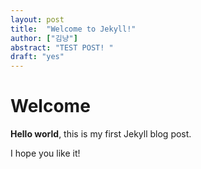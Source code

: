 ```yaml
---
layout: post
title:  "Welcome to Jekyll!"
author: ["김냥"]
abstract: "TEST POST! "
draft: "yes"
---
```


# Welcome

**Hello world**, this is my first Jekyll blog post.

I hope you like it!

